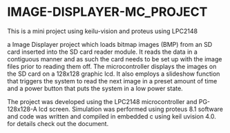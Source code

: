 # IMAGE-DISPLAYER-MC_PROJECT
This is a mini project using keilu-vision and proteus using LPC2148


a Image Displayer project which loads bitmap images (BMP) from an SD card inserted into the SD card reader module. It reads the data in a contiguous manner and as such the card needs to be set up with the image files prior to reading them off. The microcontroller displays the images on the SD card on a 128x128 graphic lcd. It also employs a slideshow function that triggers the system to read the next image in a preset amount of time and a power button that puts the system in a low power state.

The project was developed using the LPC2148 microcontroller and PG-128x128-A lcd screen. Simulation was performed using proteus 8.1 software and code was written and compiled in embedded c using keil uvision 4.0. for details check out the document.
